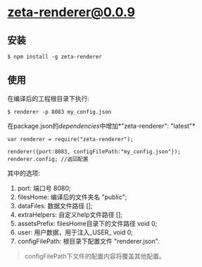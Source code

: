 # zeta-renderer@0.0.9

## 安装

```
$ npm install -g zeta-renderer
```

## 使用

在编译后的工程根目录下执行:
```
$ renderer -p 8083 my_config.json
```

在package.json的*dependencies*中增加*"zeta-renderer": "latest"*
```
var renderer = require("zeta-renderer");

renderer({port:8083, configFilePath:"my_config.json"});
renderer.config; //返回配置
```
其中的选项:
1. port: 端口号 8080;
2. filesHome: 编译后的文件夹名 "public";
3. dataFiles: 数据文件路径 [];
4. extraHelpers: 自定义help文件路径 [];
5. assetsPrefix: filesHome目录下的文件路径 void 0;
6. user: 用户数据，用于注入_USER_ void 0;
7. configFilePath: 根目录下配置文件 "renderer.json".
> configFilePath下文件的配置内容将覆盖其他配置。